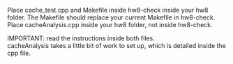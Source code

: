 Place cache_test.cpp and Makefile inside hw8-check inside your hw8 folder.
The Makefile should replace your current Makefile in hw8-check.
Place cacheAnalysis.cpp inside your hw8 folder, not inside hw8-check.

IMPORTANT: read the instructions inside both files.  
cacheAnalysis takes a little bit of work to set up, which is detailed inside the cpp file.